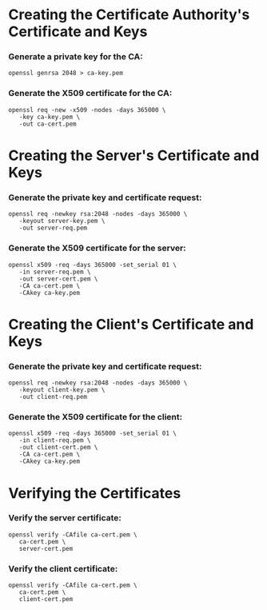 # Creating the Certificate Authority's Certificate and Keys

### Generate a private key for the CA:

```
openssl genrsa 2048 > ca-key.pem
```

### Generate the X509 certificate for the CA:
```
openssl req -new -x509 -nodes -days 365000 \
   -key ca-key.pem \
   -out ca-cert.pem

```

# Creating the Server's Certificate and Keys
### Generate the private key and certificate request:

```
openssl req -newkey rsa:2048 -nodes -days 365000 \
   -keyout server-key.pem \
   -out server-req.pem
```

### Generate the X509 certificate for the server:
```
openssl x509 -req -days 365000 -set_serial 01 \
   -in server-req.pem \
   -out server-cert.pem \
   -CA ca-cert.pem \
   -CAkey ca-key.pem
```

# Creating the Client's Certificate and Keys
### Generate the private key and certificate request:
```
openssl req -newkey rsa:2048 -nodes -days 365000 \
   -keyout client-key.pem \
   -out client-req.pem
```
### Generate the X509 certificate for the client:
```
openssl x509 -req -days 365000 -set_serial 01 \
   -in client-req.pem \
   -out client-cert.pem \
   -CA ca-cert.pem \
   -CAkey ca-key.pem
```

# Verifying the Certificates
### Verify the server certificate:
```
openssl verify -CAfile ca-cert.pem \
   ca-cert.pem \
   server-cert.pem
```
### Verify the client certificate:
```
openssl verify -CAfile ca-cert.pem \
   ca-cert.pem \
   client-cert.pem
```

